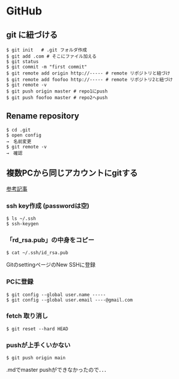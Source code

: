 # GitHub
## git に紐づける
```
$ git init   # .git フォルダ作成
$ git add .com # そこにファイル加える
$ git status
$ git commit -m "first commit"
$ git remote add origin http://----- # remote リポジトリと紐づけ
$ git remote add foofoo http://----- # remote リポジトリ2と紐づけ
$ git remote -v
$ git push origin master # repo1にpush
$ git push foofoo master # repo2へpush
```

## Rename repository
```
$ cd .git
$ open config
→　名前変更
$ git remote -v
→　確認
```

## 複数PCから同じアカウントにgitする
[参考記事](https://tips-memo.com/git-same-account)

### ssh key作成 (passwordは空)
```
$ ls ~/.ssh
$ ssh-keygen
```

### 「rd_rsa.pub」の中身をコピー
```
$ cat ~/.ssh/id_rsa.pub
```
GitのsettingページのNew SSHに登録

### PCに登録
```
$ git config --global user.name -----
$ git config --global user.email ----@gmail.com
```

### fetch 取り消し
```
$ git reset --hard HEAD
```

### pushが上手くいかない
```
$ git push origin main
```
.mdでmaster pushができなかったので．．．
